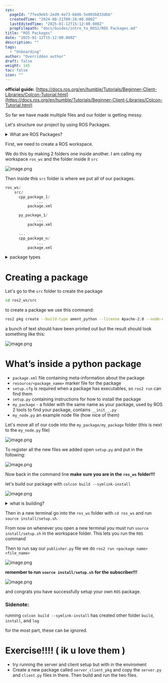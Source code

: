 ```yaml
---
sys:
  pageId: "7fea9eb5-2ed9-4e73-b6d6-5e093b833dbb"
  createdTime: "2024-08-21T00:28:00.000Z"
  lastEditedTime: "2025-01-12T15:12:00.000Z"
  propFilepath: "docs/Guides/intro_to_ROS2/ROS Packages.md"
title: "ROS Packages"
date: "2025-01-12T15:12:00.000Z"
description: ""
tags:
  - "Onboarding"
author: "Overridden author"
draft: false
weight: 145
toc: false
icon: ""
---
```


**official guide:** [https://docs.ros.org/en/humble/Tutorials/Beginner-Client-Libraries/Colcon-Tutorial.html](https://docs.ros.org/en/humble/Tutorials/Beginner-Client-Libraries/Colcon-Tutorial.html)

So far we have made multiple files and our folder is getting messy.

Let's structure our project by using ROS Packages.

<details>

<summary>What are ROS Packages?</summary>

ROS Packages are, as the name implies, packages of code that are highly sharable between ROS developers.

They consist of a folder, `package.xml` file, and source code

```python
      cpp_package_1/
		      ... imagine much code files here ..
          package.xml
```

</details>

First, we need to create a ROS workspace.

We do this by making 2 folders one inside another. I am calling my workspace `ros_ws` and the folder inside it `src`

![image.png](https://prod-files-secure.s3.us-west-2.amazonaws.com/d518164a-d88e-44d1-a4ee-3adb3bd8bce0/70706947-fd18-4537-a67b-e12946812d31/image.png?X-Amz-Algorithm=AWS4-HMAC-SHA256&X-Amz-Content-Sha256=UNSIGNED-PAYLOAD&X-Amz-Credential=ASIAZI2LB4666FKI4KJN%2F20250626%2Fus-west-2%2Fs3%2Faws4_request&X-Amz-Date=20250626T161102Z&X-Amz-Expires=3600&X-Amz-Security-Token=IQoJb3JpZ2luX2VjEGcaCXVzLXdlc3QtMiJHMEUCIC6HAk1c2hhNSOie4ZO88bT%2B%2Bhg8vi2nBLqTDIXidE26AiEAqzq8FvBbEUb6gHw774gbNnfG%2BonEhmiv6v0kM4MYJ%2Fgq%2FwMIYBAAGgw2Mzc0MjMxODM4MDUiDGZuVIYd5hMa2AYDdircAzYqrar7WEHQNY3tXUikTCRGdqfLcXOd1mr4K20ljf52l8Ug7JD74vx6HZEfAN7ftcaEVjx7zQ2vycsspIQXL4v8XVCBM0r%2FkusGaBF4jDgQBh2G9FXgX9PKkTtCzjl3yz7M8qddYXD23Q2gURt9ttlxZ3uLi2UsEP1hswRJ%2Fyulvgav%2FmHOro%2BzGZExdFI6Rxjkvcjkjmw9OD%2FC0APmhQQmHE2akeHsfWN6z%2B%2BXT0Q9aCvqQIxt1M5bfQZQNNZzlezO5T688EfPNJ6JX%2BfQfpwIjB7GQiaf3H71JgPOyJXoPYOPtqSYsxDZjBOIy01tGYnuJIshcYwPDl%2B18Vb9E9DNtK%2BMITlWn1JGc2TRiTfG2rWYYNAHFtlcs56zpHeNkvqbWNNCVvkyb52s%2F3xqiQN2jgfY9n1xME9PRdYCXwAvictmTcNoXg5QTkcF9ggXBr9rBl06SMDLvC4%2B6MLUxKTpx9WlznOoJQNn19sAGPUlq2CWcxMT8F8m9BhMnyYP6y%2BJ4qZndpnLSag39B4qbbOX62WtG5qs9895XHskWbJSq9V6OoAakvPovkpPu0N2zQPdynBm%2FRWgCOx2KHvsNpz5JHJr%2BBfkIpRGu%2F0xGGcYY6O8HPvMfN9TP%2BUWMJDC9cIGOqUBuL%2FycHIAjFufdC%2FZ257MfDHSX%2FzMmTgm3B7q6GG%2BxOtDVZWNcbNo0v5%2FRcBFKXPGqkPoIag%2FDgPgkKGX8QvCp3q3cidUft9lAlEt0A3w4%2F%2FXFXV1WmyNolF09LC5d%2FEnCQvA69e6Kc2%2B7DVZ1XOHyoj358%2Fh0j11PdLeoru%2FZBt6h86a1b0ip3NWMB4luSsxNEHPcTdFz3HUTvzyoRa5UlHX8tyA&X-Amz-Signature=bf379a5ea940c23036d8fe1f5ae0c0d9e2958ea505d12e058778eae593488f53&X-Amz-SignedHeaders=host&x-amz-checksum-mode=ENABLED&x-id=GetObject)

Then inside this `src` folder is where we put all of our packages.

```python
ros_ws/
    src/
      cpp_package_1/
		      ...
          package.xml

      py_package_1/
		      ...
          package.xml

      ...
      cpp_package_n/
		      ...
          package.xml

```

<details>

<summary>package types</summary>

packages can be either `C++` or python.

the intern file structure is different for each but for this guide we will stick to creating python packages

</details>

# Creating a package

Let's go to the `src` folder to create the package

```bash
cd ros2_ws/src
```

to create a package we use this command:

```bash
ros2 pkg create --build-type ament_python --license Apache-2.0 --node-name my_node my_package
```

a bunch of text should have been printed out but the result should look something like this:

![image.png](https://prod-files-secure.s3.us-west-2.amazonaws.com/d518164a-d88e-44d1-a4ee-3adb3bd8bce0/e6cf1e3f-8512-4a3e-b131-079f800bf3e8/image.png?X-Amz-Algorithm=AWS4-HMAC-SHA256&X-Amz-Content-Sha256=UNSIGNED-PAYLOAD&X-Amz-Credential=ASIAZI2LB4666FKI4KJN%2F20250626%2Fus-west-2%2Fs3%2Faws4_request&X-Amz-Date=20250626T161102Z&X-Amz-Expires=3600&X-Amz-Security-Token=IQoJb3JpZ2luX2VjEGcaCXVzLXdlc3QtMiJHMEUCIC6HAk1c2hhNSOie4ZO88bT%2B%2Bhg8vi2nBLqTDIXidE26AiEAqzq8FvBbEUb6gHw774gbNnfG%2BonEhmiv6v0kM4MYJ%2Fgq%2FwMIYBAAGgw2Mzc0MjMxODM4MDUiDGZuVIYd5hMa2AYDdircAzYqrar7WEHQNY3tXUikTCRGdqfLcXOd1mr4K20ljf52l8Ug7JD74vx6HZEfAN7ftcaEVjx7zQ2vycsspIQXL4v8XVCBM0r%2FkusGaBF4jDgQBh2G9FXgX9PKkTtCzjl3yz7M8qddYXD23Q2gURt9ttlxZ3uLi2UsEP1hswRJ%2Fyulvgav%2FmHOro%2BzGZExdFI6Rxjkvcjkjmw9OD%2FC0APmhQQmHE2akeHsfWN6z%2B%2BXT0Q9aCvqQIxt1M5bfQZQNNZzlezO5T688EfPNJ6JX%2BfQfpwIjB7GQiaf3H71JgPOyJXoPYOPtqSYsxDZjBOIy01tGYnuJIshcYwPDl%2B18Vb9E9DNtK%2BMITlWn1JGc2TRiTfG2rWYYNAHFtlcs56zpHeNkvqbWNNCVvkyb52s%2F3xqiQN2jgfY9n1xME9PRdYCXwAvictmTcNoXg5QTkcF9ggXBr9rBl06SMDLvC4%2B6MLUxKTpx9WlznOoJQNn19sAGPUlq2CWcxMT8F8m9BhMnyYP6y%2BJ4qZndpnLSag39B4qbbOX62WtG5qs9895XHskWbJSq9V6OoAakvPovkpPu0N2zQPdynBm%2FRWgCOx2KHvsNpz5JHJr%2BBfkIpRGu%2F0xGGcYY6O8HPvMfN9TP%2BUWMJDC9cIGOqUBuL%2FycHIAjFufdC%2FZ257MfDHSX%2FzMmTgm3B7q6GG%2BxOtDVZWNcbNo0v5%2FRcBFKXPGqkPoIag%2FDgPgkKGX8QvCp3q3cidUft9lAlEt0A3w4%2F%2FXFXV1WmyNolF09LC5d%2FEnCQvA69e6Kc2%2B7DVZ1XOHyoj358%2Fh0j11PdLeoru%2FZBt6h86a1b0ip3NWMB4luSsxNEHPcTdFz3HUTvzyoRa5UlHX8tyA&X-Amz-Signature=40a9ab719c11b6ad8b14ce9c26e353a29cf14cfbcdfe8a0cf46d5807c689794d&X-Amz-SignedHeaders=host&x-amz-checksum-mode=ENABLED&x-id=GetObject)

# What’s inside a python package

- `package.xml` file containing meta-information about the package
- `resource/<package_name>` marker file for the package
- `setup.cfg` is required when a package has executables, so `ros2 run` can find them
- `setup.py` containing instructions for how to install the package
- `my_package` - a folder with the same name as your package, used by ROS 2 tools to find your package, contains `__init__.py`
- `my_node.py` an example node file (how nice of them)

Let's move all of our code into the `my_package/my_package` folder (this is next to the `my_node.py` file)

![image.png](https://prod-files-secure.s3.us-west-2.amazonaws.com/d518164a-d88e-44d1-a4ee-3adb3bd8bce0/9ce58f11-0da9-4d3e-b86d-506a9685d378/image.png?X-Amz-Algorithm=AWS4-HMAC-SHA256&X-Amz-Content-Sha256=UNSIGNED-PAYLOAD&X-Amz-Credential=ASIAZI2LB4666FKI4KJN%2F20250626%2Fus-west-2%2Fs3%2Faws4_request&X-Amz-Date=20250626T161102Z&X-Amz-Expires=3600&X-Amz-Security-Token=IQoJb3JpZ2luX2VjEGcaCXVzLXdlc3QtMiJHMEUCIC6HAk1c2hhNSOie4ZO88bT%2B%2Bhg8vi2nBLqTDIXidE26AiEAqzq8FvBbEUb6gHw774gbNnfG%2BonEhmiv6v0kM4MYJ%2Fgq%2FwMIYBAAGgw2Mzc0MjMxODM4MDUiDGZuVIYd5hMa2AYDdircAzYqrar7WEHQNY3tXUikTCRGdqfLcXOd1mr4K20ljf52l8Ug7JD74vx6HZEfAN7ftcaEVjx7zQ2vycsspIQXL4v8XVCBM0r%2FkusGaBF4jDgQBh2G9FXgX9PKkTtCzjl3yz7M8qddYXD23Q2gURt9ttlxZ3uLi2UsEP1hswRJ%2Fyulvgav%2FmHOro%2BzGZExdFI6Rxjkvcjkjmw9OD%2FC0APmhQQmHE2akeHsfWN6z%2B%2BXT0Q9aCvqQIxt1M5bfQZQNNZzlezO5T688EfPNJ6JX%2BfQfpwIjB7GQiaf3H71JgPOyJXoPYOPtqSYsxDZjBOIy01tGYnuJIshcYwPDl%2B18Vb9E9DNtK%2BMITlWn1JGc2TRiTfG2rWYYNAHFtlcs56zpHeNkvqbWNNCVvkyb52s%2F3xqiQN2jgfY9n1xME9PRdYCXwAvictmTcNoXg5QTkcF9ggXBr9rBl06SMDLvC4%2B6MLUxKTpx9WlznOoJQNn19sAGPUlq2CWcxMT8F8m9BhMnyYP6y%2BJ4qZndpnLSag39B4qbbOX62WtG5qs9895XHskWbJSq9V6OoAakvPovkpPu0N2zQPdynBm%2FRWgCOx2KHvsNpz5JHJr%2BBfkIpRGu%2F0xGGcYY6O8HPvMfN9TP%2BUWMJDC9cIGOqUBuL%2FycHIAjFufdC%2FZ257MfDHSX%2FzMmTgm3B7q6GG%2BxOtDVZWNcbNo0v5%2FRcBFKXPGqkPoIag%2FDgPgkKGX8QvCp3q3cidUft9lAlEt0A3w4%2F%2FXFXV1WmyNolF09LC5d%2FEnCQvA69e6Kc2%2B7DVZ1XOHyoj358%2Fh0j11PdLeoru%2FZBt6h86a1b0ip3NWMB4luSsxNEHPcTdFz3HUTvzyoRa5UlHX8tyA&X-Amz-Signature=26dffeee4bc358843ffa56b48fe46fa2fbd99f241cce19acc752f84fc046f0c8&X-Amz-SignedHeaders=host&x-amz-checksum-mode=ENABLED&x-id=GetObject)

To register all the new files we added open `setup.py` and put in the following:

![image.png](https://prod-files-secure.s3.us-west-2.amazonaws.com/d518164a-d88e-44d1-a4ee-3adb3bd8bce0/1cd7c262-4cae-4496-9d75-c178537d24a2/image.png?X-Amz-Algorithm=AWS4-HMAC-SHA256&X-Amz-Content-Sha256=UNSIGNED-PAYLOAD&X-Amz-Credential=ASIAZI2LB4666FKI4KJN%2F20250626%2Fus-west-2%2Fs3%2Faws4_request&X-Amz-Date=20250626T161102Z&X-Amz-Expires=3600&X-Amz-Security-Token=IQoJb3JpZ2luX2VjEGcaCXVzLXdlc3QtMiJHMEUCIC6HAk1c2hhNSOie4ZO88bT%2B%2Bhg8vi2nBLqTDIXidE26AiEAqzq8FvBbEUb6gHw774gbNnfG%2BonEhmiv6v0kM4MYJ%2Fgq%2FwMIYBAAGgw2Mzc0MjMxODM4MDUiDGZuVIYd5hMa2AYDdircAzYqrar7WEHQNY3tXUikTCRGdqfLcXOd1mr4K20ljf52l8Ug7JD74vx6HZEfAN7ftcaEVjx7zQ2vycsspIQXL4v8XVCBM0r%2FkusGaBF4jDgQBh2G9FXgX9PKkTtCzjl3yz7M8qddYXD23Q2gURt9ttlxZ3uLi2UsEP1hswRJ%2Fyulvgav%2FmHOro%2BzGZExdFI6Rxjkvcjkjmw9OD%2FC0APmhQQmHE2akeHsfWN6z%2B%2BXT0Q9aCvqQIxt1M5bfQZQNNZzlezO5T688EfPNJ6JX%2BfQfpwIjB7GQiaf3H71JgPOyJXoPYOPtqSYsxDZjBOIy01tGYnuJIshcYwPDl%2B18Vb9E9DNtK%2BMITlWn1JGc2TRiTfG2rWYYNAHFtlcs56zpHeNkvqbWNNCVvkyb52s%2F3xqiQN2jgfY9n1xME9PRdYCXwAvictmTcNoXg5QTkcF9ggXBr9rBl06SMDLvC4%2B6MLUxKTpx9WlznOoJQNn19sAGPUlq2CWcxMT8F8m9BhMnyYP6y%2BJ4qZndpnLSag39B4qbbOX62WtG5qs9895XHskWbJSq9V6OoAakvPovkpPu0N2zQPdynBm%2FRWgCOx2KHvsNpz5JHJr%2BBfkIpRGu%2F0xGGcYY6O8HPvMfN9TP%2BUWMJDC9cIGOqUBuL%2FycHIAjFufdC%2FZ257MfDHSX%2FzMmTgm3B7q6GG%2BxOtDVZWNcbNo0v5%2FRcBFKXPGqkPoIag%2FDgPgkKGX8QvCp3q3cidUft9lAlEt0A3w4%2F%2FXFXV1WmyNolF09LC5d%2FEnCQvA69e6Kc2%2B7DVZ1XOHyoj358%2Fh0j11PdLeoru%2FZBt6h86a1b0ip3NWMB4luSsxNEHPcTdFz3HUTvzyoRa5UlHX8tyA&X-Amz-Signature=d6c82fb5c412bc879ed43b8d51ccd94090f38bf5fa219c46c79457ff7a4b469a&X-Amz-SignedHeaders=host&x-amz-checksum-mode=ENABLED&x-id=GetObject)

Now back in the command line **make sure you are in the** **`ros_ws`** **folder!!!**

let's build our package with `colcon build --symlink-install`

![image.png](https://prod-files-secure.s3.us-west-2.amazonaws.com/d518164a-d88e-44d1-a4ee-3adb3bd8bce0/2f2a0d27-b173-48fd-b189-5f5c0ce65619/image.png?X-Amz-Algorithm=AWS4-HMAC-SHA256&X-Amz-Content-Sha256=UNSIGNED-PAYLOAD&X-Amz-Credential=ASIAZI2LB4666FKI4KJN%2F20250626%2Fus-west-2%2Fs3%2Faws4_request&X-Amz-Date=20250626T161102Z&X-Amz-Expires=3600&X-Amz-Security-Token=IQoJb3JpZ2luX2VjEGcaCXVzLXdlc3QtMiJHMEUCIC6HAk1c2hhNSOie4ZO88bT%2B%2Bhg8vi2nBLqTDIXidE26AiEAqzq8FvBbEUb6gHw774gbNnfG%2BonEhmiv6v0kM4MYJ%2Fgq%2FwMIYBAAGgw2Mzc0MjMxODM4MDUiDGZuVIYd5hMa2AYDdircAzYqrar7WEHQNY3tXUikTCRGdqfLcXOd1mr4K20ljf52l8Ug7JD74vx6HZEfAN7ftcaEVjx7zQ2vycsspIQXL4v8XVCBM0r%2FkusGaBF4jDgQBh2G9FXgX9PKkTtCzjl3yz7M8qddYXD23Q2gURt9ttlxZ3uLi2UsEP1hswRJ%2Fyulvgav%2FmHOro%2BzGZExdFI6Rxjkvcjkjmw9OD%2FC0APmhQQmHE2akeHsfWN6z%2B%2BXT0Q9aCvqQIxt1M5bfQZQNNZzlezO5T688EfPNJ6JX%2BfQfpwIjB7GQiaf3H71JgPOyJXoPYOPtqSYsxDZjBOIy01tGYnuJIshcYwPDl%2B18Vb9E9DNtK%2BMITlWn1JGc2TRiTfG2rWYYNAHFtlcs56zpHeNkvqbWNNCVvkyb52s%2F3xqiQN2jgfY9n1xME9PRdYCXwAvictmTcNoXg5QTkcF9ggXBr9rBl06SMDLvC4%2B6MLUxKTpx9WlznOoJQNn19sAGPUlq2CWcxMT8F8m9BhMnyYP6y%2BJ4qZndpnLSag39B4qbbOX62WtG5qs9895XHskWbJSq9V6OoAakvPovkpPu0N2zQPdynBm%2FRWgCOx2KHvsNpz5JHJr%2BBfkIpRGu%2F0xGGcYY6O8HPvMfN9TP%2BUWMJDC9cIGOqUBuL%2FycHIAjFufdC%2FZ257MfDHSX%2FzMmTgm3B7q6GG%2BxOtDVZWNcbNo0v5%2FRcBFKXPGqkPoIag%2FDgPgkKGX8QvCp3q3cidUft9lAlEt0A3w4%2F%2FXFXV1WmyNolF09LC5d%2FEnCQvA69e6Kc2%2B7DVZ1XOHyoj358%2Fh0j11PdLeoru%2FZBt6h86a1b0ip3NWMB4luSsxNEHPcTdFz3HUTvzyoRa5UlHX8tyA&X-Amz-Signature=05e0d1afe2b43b4a90ecffa048360146c1fcd1854ea372ad7b3b73cf329e48dd&X-Amz-SignedHeaders=host&x-amz-checksum-mode=ENABLED&x-id=GetObject)

<details>

<summary>what is building?</summary>

if you are a CS major at Rose-Hulman you will learn the answer to this in CSSE132

but TLDR; is it combines all the code files into one program that can be run easily 

</details>

Then in a new terminal go into the `ros_ws` folder with `cd ros_ws` and run `source install/setup.sh`. 

From now on whenever you open a new terminal you must run `source install/setup.sh` in the workspace folder. This lets you run the `ROS` command

Then to run say our `publisher.py` file we do `ros2 run <package name> <file_name>`

![image.png](https://prod-files-secure.s3.us-west-2.amazonaws.com/d518164a-d88e-44d1-a4ee-3adb3bd8bce0/4f4b1219-3a44-4632-aa0a-ce3471699f59/image.png?X-Amz-Algorithm=AWS4-HMAC-SHA256&X-Amz-Content-Sha256=UNSIGNED-PAYLOAD&X-Amz-Credential=ASIAZI2LB4666FKI4KJN%2F20250626%2Fus-west-2%2Fs3%2Faws4_request&X-Amz-Date=20250626T161102Z&X-Amz-Expires=3600&X-Amz-Security-Token=IQoJb3JpZ2luX2VjEGcaCXVzLXdlc3QtMiJHMEUCIC6HAk1c2hhNSOie4ZO88bT%2B%2Bhg8vi2nBLqTDIXidE26AiEAqzq8FvBbEUb6gHw774gbNnfG%2BonEhmiv6v0kM4MYJ%2Fgq%2FwMIYBAAGgw2Mzc0MjMxODM4MDUiDGZuVIYd5hMa2AYDdircAzYqrar7WEHQNY3tXUikTCRGdqfLcXOd1mr4K20ljf52l8Ug7JD74vx6HZEfAN7ftcaEVjx7zQ2vycsspIQXL4v8XVCBM0r%2FkusGaBF4jDgQBh2G9FXgX9PKkTtCzjl3yz7M8qddYXD23Q2gURt9ttlxZ3uLi2UsEP1hswRJ%2Fyulvgav%2FmHOro%2BzGZExdFI6Rxjkvcjkjmw9OD%2FC0APmhQQmHE2akeHsfWN6z%2B%2BXT0Q9aCvqQIxt1M5bfQZQNNZzlezO5T688EfPNJ6JX%2BfQfpwIjB7GQiaf3H71JgPOyJXoPYOPtqSYsxDZjBOIy01tGYnuJIshcYwPDl%2B18Vb9E9DNtK%2BMITlWn1JGc2TRiTfG2rWYYNAHFtlcs56zpHeNkvqbWNNCVvkyb52s%2F3xqiQN2jgfY9n1xME9PRdYCXwAvictmTcNoXg5QTkcF9ggXBr9rBl06SMDLvC4%2B6MLUxKTpx9WlznOoJQNn19sAGPUlq2CWcxMT8F8m9BhMnyYP6y%2BJ4qZndpnLSag39B4qbbOX62WtG5qs9895XHskWbJSq9V6OoAakvPovkpPu0N2zQPdynBm%2FRWgCOx2KHvsNpz5JHJr%2BBfkIpRGu%2F0xGGcYY6O8HPvMfN9TP%2BUWMJDC9cIGOqUBuL%2FycHIAjFufdC%2FZ257MfDHSX%2FzMmTgm3B7q6GG%2BxOtDVZWNcbNo0v5%2FRcBFKXPGqkPoIag%2FDgPgkKGX8QvCp3q3cidUft9lAlEt0A3w4%2F%2FXFXV1WmyNolF09LC5d%2FEnCQvA69e6Kc2%2B7DVZ1XOHyoj358%2Fh0j11PdLeoru%2FZBt6h86a1b0ip3NWMB4luSsxNEHPcTdFz3HUTvzyoRa5UlHX8tyA&X-Amz-Signature=88ecd2bdf742454a81dafee4e0b528cf7701ebd9c4d1035a4e67a112c4a439d0&X-Amz-SignedHeaders=host&x-amz-checksum-mode=ENABLED&x-id=GetObject)

**remember to run** **`source install/setup.sh`** **for the subscriber!!!**

![image.png](https://prod-files-secure.s3.us-west-2.amazonaws.com/d518164a-d88e-44d1-a4ee-3adb3bd8bce0/02121119-dad4-49ec-8356-c956108b4243/image.png?X-Amz-Algorithm=AWS4-HMAC-SHA256&X-Amz-Content-Sha256=UNSIGNED-PAYLOAD&X-Amz-Credential=ASIAZI2LB4666FKI4KJN%2F20250626%2Fus-west-2%2Fs3%2Faws4_request&X-Amz-Date=20250626T161102Z&X-Amz-Expires=3600&X-Amz-Security-Token=IQoJb3JpZ2luX2VjEGcaCXVzLXdlc3QtMiJHMEUCIC6HAk1c2hhNSOie4ZO88bT%2B%2Bhg8vi2nBLqTDIXidE26AiEAqzq8FvBbEUb6gHw774gbNnfG%2BonEhmiv6v0kM4MYJ%2Fgq%2FwMIYBAAGgw2Mzc0MjMxODM4MDUiDGZuVIYd5hMa2AYDdircAzYqrar7WEHQNY3tXUikTCRGdqfLcXOd1mr4K20ljf52l8Ug7JD74vx6HZEfAN7ftcaEVjx7zQ2vycsspIQXL4v8XVCBM0r%2FkusGaBF4jDgQBh2G9FXgX9PKkTtCzjl3yz7M8qddYXD23Q2gURt9ttlxZ3uLi2UsEP1hswRJ%2Fyulvgav%2FmHOro%2BzGZExdFI6Rxjkvcjkjmw9OD%2FC0APmhQQmHE2akeHsfWN6z%2B%2BXT0Q9aCvqQIxt1M5bfQZQNNZzlezO5T688EfPNJ6JX%2BfQfpwIjB7GQiaf3H71JgPOyJXoPYOPtqSYsxDZjBOIy01tGYnuJIshcYwPDl%2B18Vb9E9DNtK%2BMITlWn1JGc2TRiTfG2rWYYNAHFtlcs56zpHeNkvqbWNNCVvkyb52s%2F3xqiQN2jgfY9n1xME9PRdYCXwAvictmTcNoXg5QTkcF9ggXBr9rBl06SMDLvC4%2B6MLUxKTpx9WlznOoJQNn19sAGPUlq2CWcxMT8F8m9BhMnyYP6y%2BJ4qZndpnLSag39B4qbbOX62WtG5qs9895XHskWbJSq9V6OoAakvPovkpPu0N2zQPdynBm%2FRWgCOx2KHvsNpz5JHJr%2BBfkIpRGu%2F0xGGcYY6O8HPvMfN9TP%2BUWMJDC9cIGOqUBuL%2FycHIAjFufdC%2FZ257MfDHSX%2FzMmTgm3B7q6GG%2BxOtDVZWNcbNo0v5%2FRcBFKXPGqkPoIag%2FDgPgkKGX8QvCp3q3cidUft9lAlEt0A3w4%2F%2FXFXV1WmyNolF09LC5d%2FEnCQvA69e6Kc2%2B7DVZ1XOHyoj358%2Fh0j11PdLeoru%2FZBt6h86a1b0ip3NWMB4luSsxNEHPcTdFz3HUTvzyoRa5UlHX8tyA&X-Amz-Signature=e9b834845616eaac5a5f059771afb16bab57a35777e95bb45ff6962708a22c37&X-Amz-SignedHeaders=host&x-amz-checksum-mode=ENABLED&x-id=GetObject)

and congrats you have successfully setup your own `ROS` package.

### Sidenote:

running `colcon build --symlink-install` has created other folder `build`, `install`, and `log`

for the most part, these can be ignored.

# Exercise!!!! ( ik u love them )

- try running the server and client setup but with in the enviroment
- Create a new package called `server_client_pkg` and copy the `server.py` and `client.py` files in there. Then build and run the two files.
